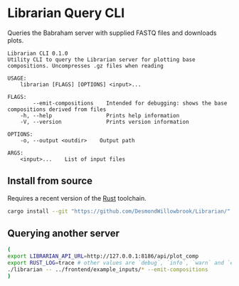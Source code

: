# Librarian Query CLI

Queries the Babraham server with supplied FASTQ files and downloads plots.

```
Librarian CLI 0.1.0
Utility CLI to query the Librarian server for plotting base compositions. Uncompresses .gz files when reading

USAGE:
    librarian [FLAGS] [OPTIONS] <input>...

FLAGS:
        --emit-compositions    Intended for debugging: shows the base compositions derived from files
    -h, --help                 Prints help information
    -V, --version              Prints version information

OPTIONS:
    -o, --output <outdir>    Output path

ARGS:
    <input>...    List of input files
```

## Install from source
Requires a recent version of the [Rust](https://rust-lang.org) toolchain. 
```bash
cargo install --git "https://github.com/DesmondWillowbrook/Librarian/" cli
```

## Querying another server
```bash
(
export LIBRARIAN_API_URL=http://127.0.0.1:8186/api/plot_comp
export RUST_LOG=trace # other values are `debug`, `info`, `warn` and `error` - default is `info`
./librarian -- ../frontend/example_inputs/* --emit-compositions
)
```